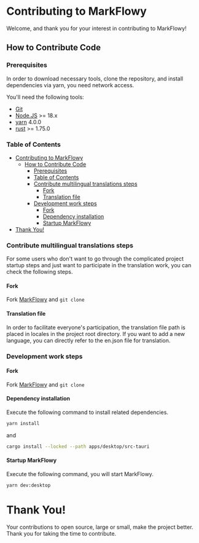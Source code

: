 # Contributing to MarkFlowy

Welcome, and thank you for your interest in contributing to MarkFlowy!

## How to Contribute Code

### Prerequisites

In order to download necessary tools, clone the repository, and install dependencies via yarn, you need network access.

You'll need the following tools:

- [Git](https://git-scm.com/)
- [Node.JS](https://nodejs.org/en) >= 18.x
- [yarn](https://yarnpkg.com/) 4.0.0
- [rust](https://www.rust-lang.org/) >= 1.75.0

### Table of Contents

- [Contributing to MarkFlowy](#contributing-to-markflowy)
  - [How to Contribute Code](#how-to-contribute-code)
    - [Prerequisites](#prerequisites)
    - [Table of Contents](#table-of-contents)
    - [Contribute multilingual translations steps](#contribute-multilingual-translations-steps)
      - [Fork](#fork)
      - [Translation file](#translation-file)
    - [Development work steps](#development-work-steps)
      - [Fork](#fork-1)
      - [Dependency installation](#dependency-installation)
      - [Startup MarkFlowy](#startup-markflowy)
- [Thank You!](#thank-you)

### Contribute multilingual translations steps

For some users who don't want to go through the complicated project startup steps and just want to participate in the translation work, you can check the following steps.

#### Fork

Fork [MarkFlowy](https://github.com/drl990114/MarkFlowy) and `git clone`

#### Translation file

In order to facilitate everyone's participation, the translation file path is placed in locales in the project root directory. If you want to add a new language, you can directly refer to the en.json file for translation.

### Development work steps

#### Fork

Fork [MarkFlowy](https://github.com/drl990114/MarkFlowy) and `git clone`

#### Dependency installation

Execute the following command to install related dependencies.

```bash
yarn install
```

and

```bash
cargo install --locked --path apps/desktop/src-tauri
```

#### Startup MarkFlowy

Execute the following command, you will start MarkFlowy.

```bash
yarn dev:desktop
```

# Thank You!

Your contributions to open source, large or small, make the project better. Thank you for taking the time to contribute.
